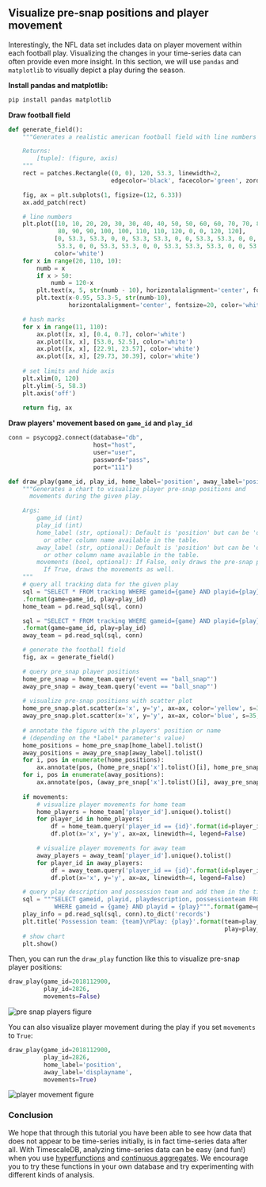 ## Visualize pre-snap positions and player movement

Interestingly, the NFL data set includes data on player movement within each
football play. Visualizing the changes in your time-series data can often provide
even more insight. In this section, we will use `pandas` and `matplotlib` to
visually depict a play during the season.

**Install pandas and matplotlib:**

```bash
pip install pandas matplotlib
```

**Draw football field**

```python
def generate_field():
    """Generates a realistic american football field with line numbers and hash marks.

    Returns:
        [tuple]: (figure, axis)
    """
    rect = patches.Rectangle((0, 0), 120, 53.3, linewidth=2,
                             edgecolor='black', facecolor='green', zorder=0)

    fig, ax = plt.subplots(1, figsize=(12, 6.33))
    ax.add_patch(rect)

    # line numbers
    plt.plot([10, 10, 20, 20, 30, 30, 40, 40, 50, 50, 60, 60, 70, 70, 80,
              80, 90, 90, 100, 100, 110, 110, 120, 0, 0, 120, 120],
             [0, 53.3, 53.3, 0, 0, 53.3, 53.3, 0, 0, 53.3, 53.3, 0, 0, 53.3,
              53.3, 0, 0, 53.3, 53.3, 0, 0, 53.3, 53.3, 53.3, 0, 0, 53.3],
             color='white')
    for x in range(20, 110, 10):
        numb = x
        if x > 50:
            numb = 120-x
        plt.text(x, 5, str(numb - 10), horizontalalignment='center', fontsize=20, color='white')
        plt.text(x-0.95, 53.3-5, str(numb-10), 
                 horizontalalignment='center', fontsize=20, color='white',rotation=180)

    # hash marks
    for x in range(11, 110):
        ax.plot([x, x], [0.4, 0.7], color='white')
        ax.plot([x, x], [53.0, 52.5], color='white')
        ax.plot([x, x], [22.91, 23.57], color='white')
        ax.plot([x, x], [29.73, 30.39], color='white')
        
    # set limits and hide axis
    plt.xlim(0, 120)
    plt.ylim(-5, 58.3)
    plt.axis('off')
    
    return fig, ax
```

**Draw players' movement based on `game_id` and `play_id`**

```python
conn = psycopg2.connect(database="db", 
                        host="host", 
                        user="user", 
                        password="pass", 
                        port="111")

def draw_play(game_id, play_id, home_label='position', away_label='position', movements=False):
    """Generates a chart to visualize player pre-snap positions and 
      movements during the given play.

    Args:
        game_id (int)
        play_id (int)
        home_label (str, optional): Default is 'position' but can be 'displayname' 
          or other column name available in the table.
        away_label (str, optional): Default is 'position' but can be 'displayname' 
          or other column name available in the table.
        movements (bool, optional): If False, only draws the pre-snap positions. 
          If True, draws the movements as well.
    """
    # query all tracking data for the given play
    sql = "SELECT * FROM tracking WHERE gameid={game} AND playid={play} AND team='home'"\
    .format(game=game_id, play=play_id)
    home_team = pd.read_sql(sql, conn)

    sql = "SELECT * FROM tracking WHERE gameid={game} AND playid={play} AND team='away'"\
    .format(game=game_id, play=play_id)
    away_team = pd.read_sql(sql, conn)

    # generate the football field
    fig, ax = generate_field()

    # query pre_snap player positions
    home_pre_snap = home_team.query('event == "ball_snap"')
    away_pre_snap = away_team.query('event == "ball_snap"')
    
    # visualize pre-snap positions with scatter plot
    home_pre_snap.plot.scatter(x='x', y='y', ax=ax, color='yellow', s=35, zorder=3)
    away_pre_snap.plot.scatter(x='x', y='y', ax=ax, color='blue', s=35, zorder=3)
    
    # annotate the figure with the players' position or name 
    # (depending on the *label* parameter's value)
    home_positions = home_pre_snap[home_label].tolist()
    away_positions = away_pre_snap[away_label].tolist()
    for i, pos in enumerate(home_positions):
        ax.annotate(pos, (home_pre_snap['x'].tolist()[i], home_pre_snap['y'].tolist()[i]))
    for i, pos in enumerate(away_positions):
        ax.annotate(pos, (away_pre_snap['x'].tolist()[i], away_pre_snap['y'].tolist()[i]))
    
    if movements:
        # visualize player movements for home team
        home_players = home_team['player_id'].unique().tolist()
        for player_id in home_players:
            df = home_team.query('player_id == {id}'.format(id=player_id))
            df.plot(x='x', y='y', ax=ax, linewidth=4, legend=False)

        # visualize player movements for away team
        away_players = away_team['player_id'].unique().tolist()
        for player_id in away_players:
            df = away_team.query('player_id == {id}'.format(id=player_id))
            df.plot(x='x', y='y', ax=ax, linewidth=4, legend=False)

    # query play description and possession team and add them in the title
    sql = """SELECT gameid, playid, playdescription, possessionteam FROM play 
             WHERE gameid = {game} AND playid = {play}""".format(game=game_id, play=play_id)
    play_info = pd.read_sql(sql, conn).to_dict('records') 
    plt.title('Possession team: {team}\nPlay: {play}'.format(team=play_info[0]['possessionteam'], 
                                                             play=play_info[0]['playdescription']))
    # show chart
    plt.show()
```

Then, you can run the `draw_play` function like this to visualize pre-snap player positions:

```python
draw_play(game_id=2018112900, 
          play_id=2826,
          movements=False)
```

![pre snap players figure](https://assets.timescale.com/docs/images/tutorials/nfl_tutorial/player_movement_pre_snap.png)

You can also visualize player movement during the play if you set `movements` to `True`:

```python
draw_play(game_id=2018112900, 
          play_id=2826, 
          home_label='position',
          away_label='displayname',
          movements=True)
```
![player movement figure](https://assets.timescale.com/docs/images/tutorials/nfl_tutorial/player_movement.png)


### Conclusion

We hope that through this tutorial you have been able to see how data that does not appear to be time-series initially, is in fact time-series data after all. With TimescaleDB, analyzing time-series data can be easy (and fun!) when you use [hyperfunctions](https://docs.timescale.com/api/latest/hyperfunctions/) and [continuous aggregates](https://docs.timescale.com/api/latest/continuous-aggregates/). We encourage you to try these functions in your own database and try experimenting with different kinds of analysis.


